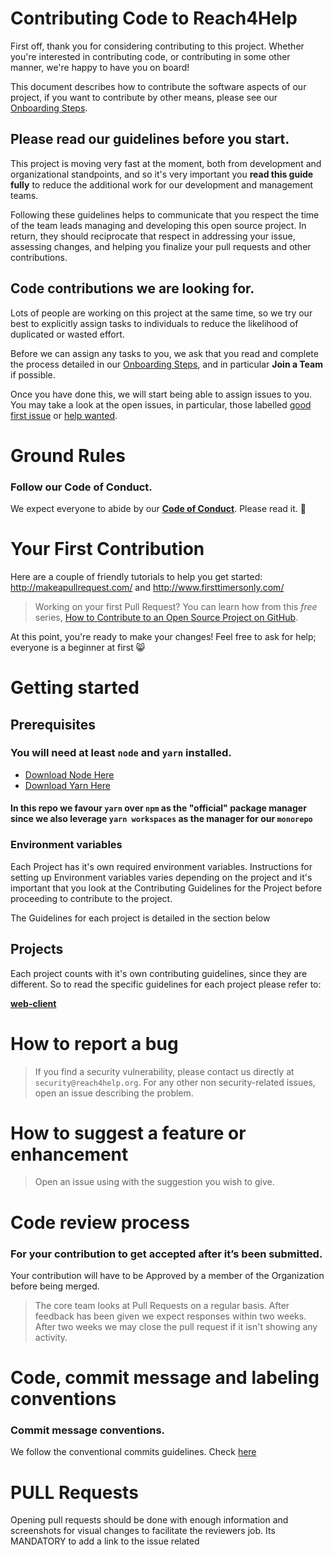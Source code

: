 # Contributing Code to Reach4Help

First off, thank you for considering contributing to this project.
Whether you're interested in contributing code,
or contributing in some other manner,
we're happy to have you on board!

This document describes how to contribute the software aspects of our project,
if you want to contribute by other means,
please see our [Onboarding Steps](https://github.com/reach4help/reach4help/wiki#onboading-steps).

## Please read our guidelines before you start.

This project is moving very fast at the moment,
both from development and organizational standpoints,
and so it's very important you **read this guide fully**
to reduce the additional work for our development and management teams.

Following these guidelines helps to communicate that you respect the time
of the team leads managing and developing this open source project.
In return,
they should reciprocate that respect in addressing your issue,
assessing changes, and helping you finalize your
pull requests and other contributions.

## Code contributions we are looking for.

Lots of people are working on this project at the same time,
so we try our best to explicitly assign tasks to individuals
to reduce the likelihood of duplicated or wasted effort.

Before we can assign any tasks to you,
we ask that you read and complete the process detailed in our
[Onboarding Steps](https://github.com/reach4help/reach4help/wiki#onboading-steps),
and in particular **Join a Team** if possible.

Once you have done this,
we will start being able to assign issues to you.
You may take a look at the open issues,
in particular,
those labelled
[good first issue](https://github.com/reach4help/reach4help/issues?q=is%3Aopen+is%3Aissue+label%3A%22good+first+issue%22)
or
[help wanted](https://github.com/reach4help/reach4help/issues?q=is%3Aopen+is%3Aissue+label%3A%22help+wanted%22).

# Ground Rules

### Follow our Code of Conduct.

We expect everyone to abide by our [**Code of Conduct**](CODE_OF_CONDUCT.md). Please read it. 🤝

# Your First Contribution

Here are a couple of friendly tutorials to help you get started: http://makeapullrequest.com/ and http://www.firsttimersonly.com/

> Working on your first Pull Request? You can learn how from this _free_ series, [How to Contribute to an Open Source Project on GitHub](https://egghead.io/series/how-to-contribute-to-an-open-source-project-on-github).

At this point, you're ready to make your changes! Feel free to ask for help; everyone is a beginner at first :smile_cat:

# Getting started

## Prerequisites

### You will need at least `node` and `yarn` installed.

- [Download Node Here](https://nodejs.org/en/download/ 'Download Node Here')
- [Download Yarn Here](https://yarnpkg.com/lang/en/docs/install/ 'Download Yarn Here')

#### In this repo we favour `yarn` over `npm` as the "official" package manager since we also leverage `yarn workspaces` as the manager for our `monorepo`

### Environment variables
Each Project has it's own required environment variables. Instructions for setting up Environment variables varies depending on the project and it's important that you look at the Contributing Guidelines for the Project before proceeding to contribute to the project.

The Guidelines for each project is detailed in the section below

## Projects

Each project counts with it's own contributing guidelines, since they are different.
So to read the specific guidelines for each project please refer to:

[**web-client**](web-client/CONTRIBUTING.md)

# How to report a bug

> If you find a security vulnerability, please contact us directly at `security@reach4help.org`.
> For any other non security-related issues, open an issue describing the problem.

# How to suggest a feature or enhancement

> Open an issue using with the suggestion you wish to give.

# Code review process

### For your contribution to get accepted after it’s been submitted.

Your contribution will have to be Approved by a member of the Organization before being merged.

> The core team looks at Pull Requests on a regular basis.
> After feedback has been given we expect responses within two weeks. After two weeks we may close the pull request if it isn't showing any activity.

# Code, commit message and labeling conventions

### Commit message conventions.

We follow the conventional commits guidelines. Check [here](https://www.conventionalcommits.org/en/v1.0.0/)

# PULL Requests

Opening pull requests should be done with enough information and screenshots for visual changes to facilitate the reviewers job. Its MANDATORY to add a link to the issue related
